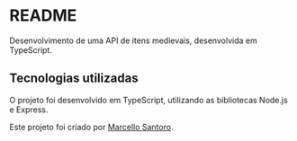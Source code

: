 # README

Desenvolvimento de uma API de itens medievais, desenvolvida em TypeScript.

## Tecnologias utilizadas

O projeto foi desenvolvido em TypeScript, utilizando as bibliotecas Node.js e Express.

Este projeto foi criado por [Marcello Santoro](https://www.linkedin.com/in/marcello-santoro-dev/).
